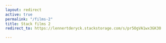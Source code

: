 ```yaml
---
layout: redirect
active: true
permalink: "/films-2"
title: Stack films 2
redirect_to: https://lennertderyck.stackstorage.com/s/pr5OgVA1wx3GK30

---
```

